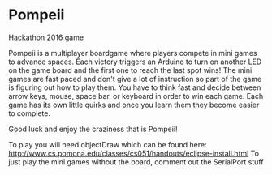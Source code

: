 # Pompeii
Hackathon 2016 game

Pompeii is a multiplayer boardgame where players compete in mini games to advance spaces. Each victory triggers an Arduino to turn on another LED on the game board and the first one to reach the last spot wins!
The mini games are fast paced and don't give a lot of instruction so part of the game is figuring out how to play them. You have to think fast and decide between arrow keys, mouse, space bar, or keyboard in order to win each game. Each game has its own little quirks and once you learn them they become easier to complete.

Good luck and enjoy the craziness that is Pompeii!


To play you will need objectDraw which can be found here: http://www.cs.pomona.edu/classes/cs051/handouts/eclipse-install.html
To just play the mini games without the board, comment out the SerialPort stuff
